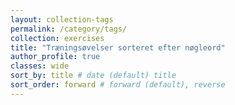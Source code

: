 ```yaml
---
layout: collection-tags
permalink: /category/tags/
collection: exercises
title: "Træningsøvelser sorteret efter nøgleord"
author_profile: true
classes: wide
sort_by: title # date (default) title
sort_order: forward # forward (default), reverse
---
```

